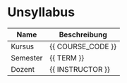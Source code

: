 # Unsyllabus

| Name              | Beschreibung                       |
|-------------------|------------------------------------|
| Kursus            | {{ COURSE_CODE }}                  |
| Semester          | {{ TERM }}                         |
| Dozent            | {{ INSTRUCTOR }}                   |


